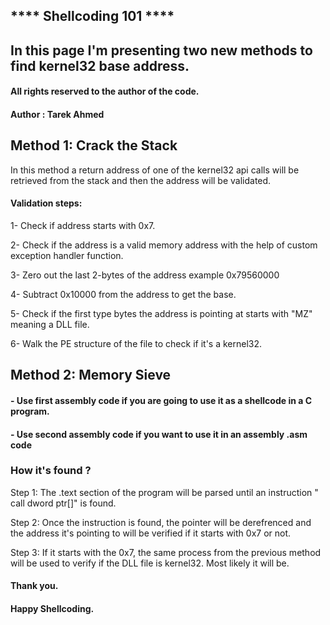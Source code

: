 
## **** Shellcoding 101 ****
## In this page I'm presenting two new methods to find kernel32 base address.
#### All rights reserved to the author of the code.
#### Author : Tarek Ahmed


## Method 1: Crack the Stack

In this method a return address of one of the kernel32 api calls will be retrieved from the stack and then the address will be validated.

#### Validation steps:

1- Check if address starts with 0x7.

2- Check if the address is a valid memory address with the help of custom exception handler function.

3- Zero out the last 2-bytes of the address example 0x79560000

4- Subtract 0x10000 from the address to get the base.

5- Check if the first type bytes the address is pointing at starts with "MZ" meaning a DLL file.

6- Walk the PE structure of the file to check if it's a kernel32.




## Method 2: Memory Sieve

#### - Use first assembly code if you are going to use it as a shellcode in a C program.
#### - Use second assembly code if you want to use it in an assembly .asm code

### How it's found ? 

Step 1: The .text section of the program will be parsed until an instruction " call dword ptr[]" is found.
 
Step 2: Once the instruction is found, the pointer will be derefrenced and the address it's pointing to will be verified if it starts with 0x7 or not.
 
Step 3: If it starts with the 0x7, the same process from the previous method will be used to verify if the DLL file is kernel32. Most likely it will be.



#### Thank you.
#### Happy Shellcoding.
